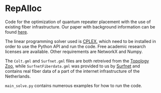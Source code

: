 # RepAlloc
Code for the optimization of quantum repeater placement with the use of existing fiber infrastructure.
Our paper with background information can be found [here](https://arxiv.org/abs/2005.14715).

The linear programming solver used is [CPLEX](http://www.cplex.com), which need to be installed in order to use the Python API and run the code. Free academic research licenses are available. Other requirements are NetworkX and Numpy.

The `Colt.gml` and `Surfnet.gml` files are both retreived from the [Topology Zoo](http://www.topology-zoo.org/), while `SurfnetFiberdata.gml` was provided to us by [Surfnet](https://www.surf.nl/) and contains real fiber data of a part of the internet infrastructure of the Netherlands.

`main_solve.py` contains numerous examples for how to run the code.

